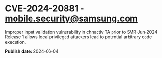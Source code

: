 # CVE-2024-20881 - mobile.security@samsung.com

Improper input validation vulnerability in chnactiv TA prior to SMR Jun-2024 Release 1 allows local privileged attackers lead to potential arbitrary code execution.

**Publish date:** 2024-06-04
